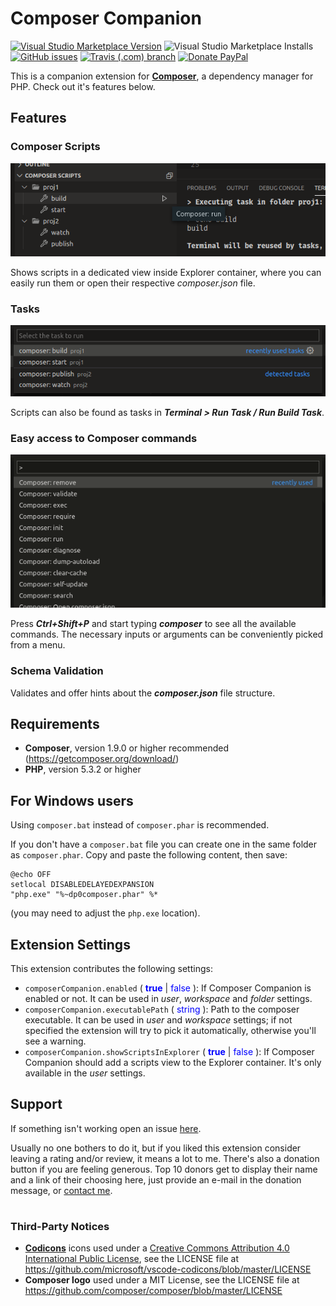 # Composer Companion

[![Visual Studio Marketplace Version](https://img.shields.io/visual-studio-marketplace/v/faelv.composer-companion?style=flat-square)](https://marketplace.visualstudio.com/items?itemName=faelv.composer-companion)
![Visual Studio Marketplace Installs](https://img.shields.io/visual-studio-marketplace/i/faelv.composer-companion?style=flat-square)
[![GitHub issues](https://img.shields.io/github/issues/faelv/composer-companion?style=flat-square)](https://github.com/faelv/composer-companion/issues)
[![Travis (.com) branch](https://img.shields.io/travis/com/faelv/composer-companion/master?style=flat-square)](https://travis-ci.com/faelv/composer-companion)
[![Donate PayPal](https://img.shields.io/badge/Donate-PayPal-blue?style=flat-square)](https://www.paypal.com/cgi-bin/webscr?cmd=_s-xclick&hosted_button_id=WRBW9WAGJ9QFL&source=url)

This is a companion extension for [**Composer**](https://getcomposer.org/), a dependency manager for PHP. Check out it's features below.

## Features

### Composer Scripts

![Composer Scripts](images/scripts.png)

Shows scripts in a dedicated view inside Explorer container, where you can easily run them or open their respective _composer.json_ file.

### Tasks

![Tasks](images/tasks.png)

Scripts can also be found as tasks in _**Terminal > Run Task / Run Build Task**_.

### Easy access to Composer commands

![Easy acces to Composer commands](images/commands.gif)

Press _**Ctrl+Shift+P**_ and start typing _**composer**_ to see all the available commands. The necessary inputs or arguments can be conveniently picked from a menu.

### Schema Validation

Validates and offer hints about the _**composer.json**_ file structure.

## Requirements

- **Composer**, version 1.9.0 or higher recommended (https://getcomposer.org/download/)
- **PHP**, version 5.3.2 or higher

## For Windows users

Using `composer.bat` instead of `composer.phar` is recommended.

If you don't have a `composer.bat` file you can create one in the same folder as `composer.phar`. Copy and paste the following content, then save:

```
@echo OFF
setlocal DISABLEDELAYEDEXPANSION
"php.exe" "%~dp0composer.phar" %*
```

(you may need to adjust the `php.exe` location).

## Extension Settings

This extension contributes the following settings:

* `composerCompanion.enabled` ( <span style="color: blue;">**true**</span> | <span style="color: blue;">false</span> ): If Composer Companion is enabled or not. It can be used in _user_, _workspace_ and _folder_ settings.
* `composerCompanion.executablePath` ( <span style="color: blue;">string </span>): Path to the composer executable. It can be used in _user_ and _workspace_ settings; if not specified the extension will try to pick it automatically, otherwise you'll see a warning.
* `composerCompanion.showScriptsInExplorer` ( <span style="color: blue;">**true**</span> | <span style="color: blue;">false</span> ): If Composer Companion should add a scripts view to the Explorer container. It's only available in the _user_ settings.

## Support

If something isn't working open an issue [here](https://github.com/faelv/composer-companion/issues).

Usually no one bothers to do it, but if you liked this extension consider leaving a rating and/or review, it means a lot to me. There's also a donation button if you are feeling generous. Top 10 donors get to display their name and a link of their choosing here, just provide an e-mail in the donation message, or [contact me](https://github.com/faelv).

#

### Third-Party Notices
- [**Codicons**](https://github.com/microsoft/vscode-codicons) icons used under a [Creative Commons Attribution 4.0 International Public License](https://creativecommons.org/licenses/by/4.0/legalcode), see the LICENSE file at https://github.com/microsoft/vscode-codicons/blob/master/LICENSE
- **Composer logo** used under a MIT License, see the LICENSE file at https://github.com/composer/composer/blob/master/LICENSE
